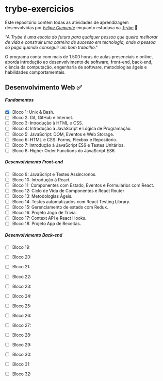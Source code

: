 # trybe-exercicios
Este repositório contém todas as atividades de aprendizagem desenvolvidas por _[Felipe Clemente](https://www.linkedin.com/in/felipeclemente2012/)_ enquanto estudava na [Trybe](https://www.betrybe.com/) :rocket:

_"A Trybe é uma escola do futuro para qualquer pessoa que queira melhorar de vida e construir uma carreira de sucesso em tecnologia, onde a pessoa só paga quando conseguir um bom trabalho."_

O programa conta com mais de 1.500 horas de aulas presenciais e online, aborda introdução ao desenvolvimento de software, front-end, back-end, ciência da computação, engenharia de software, metodologias ágeis e habilidades comportamentais.

## Desenvolvimento Web :white_check_mark:

##### Fundamentos

- [x] Bloco 1: Unix & Bash.
- [ ] Bloco 2: Git, GitHub e Internet.
- [ ] Bloco 3: Introdução à HTML e CSS.
- [ ] Bloco 4: Introdução à JavaScript e Lógica de Programação.
- [ ] Bloco 5: JavaScript: DOM, Eventos e Web Storage.
- [ ] Bloco 6: HTML e CSS: Forms, Flexbox e Repositorio.
- [ ] Bloco 7: Introdução à JavaScript ES6 e Testes Unitários.          
- [ ] Bloco 8: Higher Order Functions do JavaScript ES6.

##### Desenvolvimento Front-end

- [ ] Bloco 9: JavaScript e Testes Assincronos.
- [ ] Bloco 10: Introdução à React.
- [ ] Bloco 11: Componentes com Estado, Eventos e Formulários com React.
- [ ] Bloco 12: Ciclo de Vida de Componentes e React Router
- [ ] Bloco 13: Metodologias Ágeis.
- [ ] Bloco 14: Testes automatizados com React Testing Library.
- [ ] Bloco 15: Gerenciamento de estado com Redux.
- [ ] Bloco 16: Projeto Jogo de Trivia.
- [ ] Bloco 17: Context API e React Hooks.
- [ ] Bloco 18: Projeto App de Receitas.

##### Desenvolvimento Back-end

- [ ] Bloco 19:
- [ ] Bloco 20:
- [ ] Bloco 21:
- [ ] Bloco 22:
- [ ] Bloco 23:
- [ ] Bloco 24:
- [ ] Bloco 25:
- [ ] Bloco 26:
- [ ] Bloco 27:
- [ ] Bloco 28:
- [ ] Bloco 29:
- [ ] Bloco 30:
- [ ] Bloco 31:
- [ ] Bloco 32:

